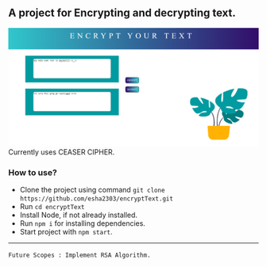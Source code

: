 
## A project for Encrypting and decrypting text.
![sample image](https://github.com/esha2303/encryptText/blob/main/src/assets/Desktop%20-%202Sample%20(1).png)
Currently uses CEASER CIPHER. 

### How to use?
 - Clone the project using command `git clone https://github.com/esha2303/encryptText.git`
 - Run `cd encryptText`
 - Install Node, if not already installed. 
 - Run `npm i` for installing dependencies.
 - Start project with `npm start`.

<hr>

```Future Scopes : Implement RSA Algorithm.```
